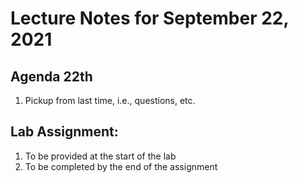 # Lecture Notes for September 22, 2021

 

## Agenda 22th
  1. Pickup from last time, i.e., questions, etc.



## Lab Assignment:
  1. To be provided at the start of the lab
  1. To be completed by the end of the assignment
  
